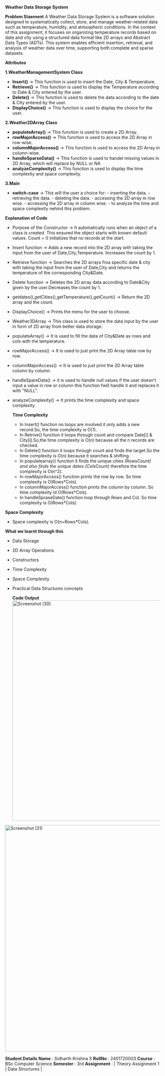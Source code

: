 **Weather Data Storage System**

**Problem Staement**
A Weather Data Storage System is a software solution designed to
systematically collect, store, and manage weather-related data such as temperature,
humidity, and atmospheric conditions. In the context of this assignment, it focuses on
organizing temperature records based on date and city using a structured data format like
2D arrays and Abstract Data Types (ADTs). This system enables efficient insertion,
retrieval, and analysis of weather data over time, supporting both complete and sparse
datasets.

**Attributes**

**1.WeatherManagementSystem Class**
- **Insert()** -> This function is used to insert the Date, City & Temperature.
- **Retrieve()** -> This function is used to display the Temperature according to Date & City entered by the user.
- **Delete()** -> This function is used to delete the data according to the date & City entered by the user.
- **DisplayChoice()** -> This function is used to display the choice for the user.

**2.Weather2DArray Class**
- **populateArray()** -> This function is used to create a 2D Array.
- **rowMajorAccess()** -> This function is used to access the 2D Array in row-wise.
- **columnMajorAccess()** -> This function is used to access the 2D Array in column-wise.
- **handleSparseData()** -> This function is used to handel missing values in 2D Array, which will replace by NULL or NA
- **analyzeComplexity()** -> This function is used to display the time complexity and space complexity.

**3.Main**
- **switch-case** -> This will the user a choice for:
                      - inserting the data.
                      - retrieving the data.
                      - deleting the data.
                      - accessing the 2D array in row wise.
                      - accessing the 2D array in column wise.
                      - to analyze the time and space complexity nehind this problem.

**Explanation of Code**
- Purpose of the Constructor -> It automatically runs when an object of a class is created. This ensured the object starts with known default values. Count = 0 initializes that no records at the start.
- Insert function -> Adds a new record into the 2D array with taking the input from the user of Date,City,Temperature. Increases the count by 1.
- Retrieve function -> Searches the 2D arrays froa specific date & city with taking the input from the user of Date,City and returns the temperature of the corresponding City&Date.
- Delete function -> Deletes the 2D array data according to Date&City given by the user.Decreases the count by 1.
- getdates(),getCities(),getTemperature(),getCount() -> Return the 2D array and the count.
- DisplayChoice() -> Prints the menu for the user to choose.
- Weather3DArray -> This class is used to store the data input by the user in form of 2D array from better data storage.
- populateArray() -> It is used to fill the data of City&Date as rows and cols with the temperature.
- rowMajorAccess() -> It is used to just print the 2D Array table row by row.
- columnMajorAccess() -> It is used to just print the 2D Array table column by column.
- handleSpareData() -> it is used to handle null values if the user doesn't input a value in row or column this function fwill handle it and replaces it with "NULL".
- analyzeComplexity() -> It prints the time complexity and space complexity.

  **Time Complexity**
  - In Insert() function no loops are involved it only adds a new record.So, the time complexity is O(1).
  - In Retrive() function it loops through count and compare Date[i] & City[i].So,the time complexity is O(n) because all the n records are checked.
  - In Delete() function it loops through count and finds the target.So the time complexity is O(n) because it searches & shifting.
  - In populatearray() function it finds the unique cities (Rows*Count) and also finds the unique dates (Cols*Count) therefore the time complexity is O(n^2).
  - In rowMajorAccess() function prints the row by row. So time complexity is O(Rows*Cols).
  - In columnMajorAccess() function prints the column by column. So time complexity id O(Rows*Cols).
  - In handleSpraseDate() function loop through Rows and Col. So time complexity is O(Rows*Cols).

**Space Complexity**
- Space complexity is O(n+Rows*Cols).

**What we learnt through this**
- Data Storage
- 2D Array Operations
- Constructors
- Time Complexity
- Space Complexity
- Practical Data Structures concepts

  **Code Output**
  <img width="1362" height="717" alt="Screenshot (30)" src="https://github.com/user-attachments/assets/ca37c8b3-414d-455a-bba7-c1f5e6de4106" />

<img width="1366" height="738" alt="Screenshot (31)" src="https://github.com/user-attachments/assets/bed4963d-1d1e-44b7-9280-ad11019180b5" />

**Student Details**
**Name**       :     Sidharth Krishna S
**RollNo**     :     2401720003
**Course**     :     BSc Computer Science
**Semester**   :     3rd
**Assignment** :     | Theory Assignment 1 | Data Structures |
